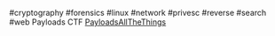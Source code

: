 #cryptography #forensics #linux #network #privesc #reverse #search #web 
Payloads CTF
[PayloadsAllTheThings](https://github.com/swisskyrepo/PayloadsAllTheThings)